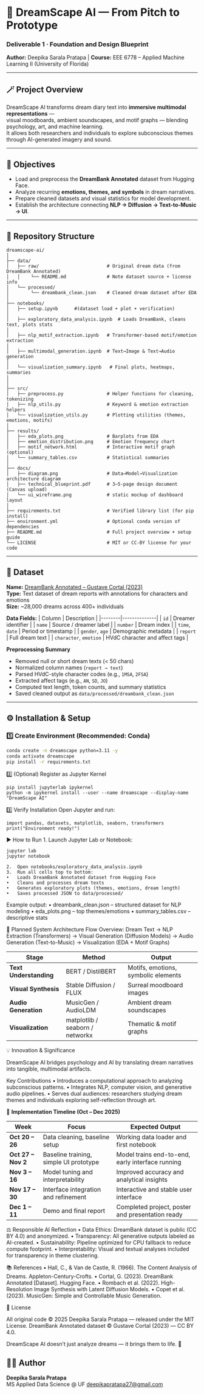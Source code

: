 # 🌌 DreamScape AI — From Pitch to Prototype  
### Deliverable 1 · Foundation and Design Blueprint  
**Author:** Deepika Sarala Pratapa  |  **Course:** EEE 6778 – Applied Machine Learning II (University of Florida)

---

## 🪄 Project Overview
DreamScape AI transforms dream diary text into **immersive multimodal representations** —  
visual moodboards, ambient soundscapes, and motif graphs — blending psychology, art, and machine learning.  
It allows both researchers and individuals to explore subconscious themes through AI-generated imagery and sound.

---

## 🎯 Objectives
- Load and preprocess the **DreamBank Annotated** dataset from Hugging Face.  
- Analyze recurring **emotions, themes, and symbols** in dream narratives.  
- Prepare cleaned datasets and visual statistics for model development.  
- Establish the architecture connecting **NLP → Diffusion → Text-to-Music → UI**.  

---

## 🧱 Repository Structure
```
dreamscape-ai/
│
├── data/
│   ├── raw/                         # Original dream data (from DreamBank Annotated)
│   │    └── README.md               # Note dataset source + license info
│   └── processed/
│        └── dreambank_clean.json    # Cleaned dream dataset after EDA
│
├── notebooks/
│   ├── setup.ipynb      #(dataset load + plot + verification)
│ 
│   ├── exploratory_data_analysis.ipynb  # Loads DreamBank, cleans text, plots stats
│                                   
│   ├── nlp_motif_extraction.ipynb   # Transformer-based motif/emotion extraction
│                                   
│   ├── multimodal_generation.ipynb  # Text→Image & Text→Audio generation
│                                   
│   └── visualization_summary.ipynb   # Final plots, heatmaps, summaries
│                                  
│
├── src/
│   ├── preprocess.py                # Helper functions for cleaning, tokenizing
│   ├── nlp_utils.py                 # Keyword & emotion extraction helpers
│   └── visualization_utils.py       # Plotting utilities (themes, emotions, motifs)
│
├── results/
│   ├── eda_plots.png                # Barplots from EDA
│   ├── emotion_distribution.png     # Emotion frequency chart
│   ├── motif_network.html           # Interactive motif graph (optional)
│   └── summary_tables.csv           # Statistical summaries
│
├── docs/
│   ├── diagram.png                  # Data→Model→Visualization architecture diagram
│   ├── technical_blueprint.pdf      # 3–5-page design document (Canvas upload)
│   └── ui_wireframe.png             # static mockup of dashboard layout
│
├── requirements.txt                 # Verified library list (for pip install)
├── environment.yml                  # Optional conda version of dependencies
├── README.md                        # Full project overview + setup guide
└── LICENSE                          # MIT or CC-BY license for your code
```
---

## 🧠 Dataset
**Name:** [DreamBank Annotated – Gustave Cortal (2023)](https://huggingface.co/datasets/gustavecortal/DreamBank-annotated)  
**Type:** Text dataset of dream reports with annotations for characters and emotions  
**Size:** ~28,000 dreams across 400+ individuals  

**Data Fields:**
| Column | Description |
|--------|--------------|
| `id` | Dreamer identifier |
| `name` | Source / dreamer label |
| `number` | Dream index |
| `time`, `date` | Period or timestamp |
| `gender`, `age` | Demographic metadata |
| `report` | Full dream text |
| `character`, `emotion` | HVdC character and affect tags |

**Preprocessing Summary**
- Removed null or short dream texts (< 50 chars)  
- Normalized column names (`report → text`)  
- Parsed HVdC-style character codes (e.g., `1MSA`, `2FSA`)  
- Extracted affect tags (e.g., `AN`, `SD`, `JO`)  
- Computed text length, token counts, and summary statistics  
- Saved cleaned output as `data/processed/dreambank_clean.json`

---

## ⚙️ Installation & Setup

### 1️⃣ Create Environment (Recommended: Conda)
```bash
conda create -n dreamscape python=3.11 -y
conda activate dreamscape
pip install -r requirements.txt
```

2️⃣ (Optional) Register as Jupyter Kernel
```
pip install jupyterlab ipykernel
python -m ipykernel install --user --name dreamscape --display-name "DreamScape AI"
```

3️⃣ Verify Installation
Open Jupyter and run:
```
import pandas, datasets, matplotlib, seaborn, transformers
print("Environment ready!")
```
▶️ How to Run
	1.	Launch Jupyter Lab or Notebook:
  ```
  jupyter lab
  jupyter notebook
```
	2.	Open notebooks/exploratory_data_analysis.ipynb
	3.	Run all cells top to bottom:
	•	Loads DreamBank Annotated dataset from Hugging Face
	•	Cleans and processes dream texts
	•	Generates exploratory plots (themes, emotions, dream length)
	•	Saves processed JSON to data/processed/

Example output:
	•	dreambank_clean.json – structured dataset for NLP modeling
	•	eda_plots.png – top themes/emotions
	•	summary_tables.csv – descriptive stats

  🧩 Planned System Architecture
  Flow Overview:
  Dream Text → NLP Extraction (Transformers)
           → Visual Generation (Diffusion Models)
           → Audio Generation (Text-to-Music)
           → Visualization (EDA + Motif Graphs)

| **Stage** | **Method** | **Output** |
|------------|-------------|-------------|
| **Text Understanding** | BERT / DistilBERT | Motifs, emotions, symbolic elements |
| **Visual Synthesis** | Stable Diffusion / FLUX | Surreal moodboard images |
| **Audio Generation** | MusicGen / AudioLDM | Ambient dream soundscapes |
| **Visualization** | matplotlib / seaborn / networkx | Thematic & motif graphs |

💡 Innovation & Significance

DreamScape AI bridges psychology and AI by translating dream narratives into tangible, multimodal artifacts.

Key Contributions
	•	Introduces a computational approach to analyzing subconscious patterns.
	•	Integrates NLP, computer vision, and generative audio pipelines.
	•	Serves dual audiences: researchers studying dream themes and individuals exploring self-reflection through art.

📆 **Implementation Timeline (Oct – Dec 2025)**

| **Week** | **Focus** | **Expected Output** |
|-----------|------------|---------------------|
| **Oct 20 – 26** | Data cleaning, baseline setup | Working data loader and first notebook |
| **Oct 27 – Nov 2** | Baseline training, simple UI prototype | Model trains end-to-end, early interface running |
| **Nov 3 – 16** | Model tuning and interpretability | Improved accuracy and analytical insights |
| **Nov 17 – 30** | Interface integration and refinement | Interactive and stable user interface |
| **Dec 1 – 11** | Demo and final report | Completed project, poster and presentation ready |

⚖️ Responsible AI Reflection
	•	Data Ethics: DreamBank dataset is public (CC BY 4.0) and anonymized.
	•	Transparency: All generative outputs labeled as AI-created.
	•	Sustainability: Pipeline optimized for CPU fallback to reduce compute footprint.
	•	Interpretability: Visual and textual analyses included for transparency in theme clustering.

  📚 References
	•	Hall, C., & Van de Castle, R. (1966). The Content Analysis of Dreams. Appleton-Century-Crofts.
	•	Cortal, G. (2023). DreamBank Annotated [Dataset]. Hugging Face.
	•	Rombach et al. (2022). High-Resolution Image Synthesis with Latent Diffusion Models.
	•	Copet et al. (2023). MusicGen: Simple and Controllable Music Generation.
  
🧾 License

All original code © 2025 Deepika Sarala Pratapa — released under the MIT License.
DreamBank Annotated dataset © Gustave Cortal (2023) — CC BY 4.0.


DreamScape AI doesn’t just analyze dreams — it brings them to life. 🌠


## 🧑‍💻 Author

**Deepika Sarala Pratapa**  
MS Applied Data Science @ UF
 [deepikapratapa27@gmail.com](mailto:dpratapa@ufl.edu)  

